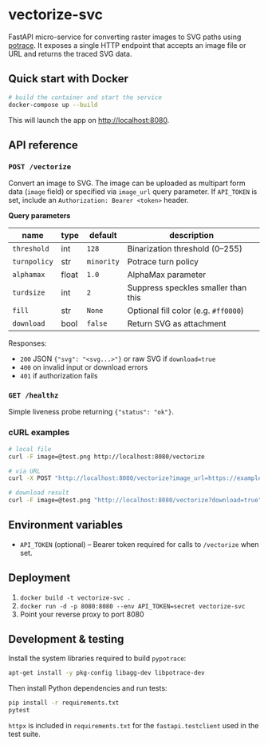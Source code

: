# vectorize-svc

FastAPI micro-service for converting raster images to SVG paths using [potrace](http://potrace.sourceforge.net/). It exposes a single HTTP endpoint that accepts an image file or URL and returns the traced SVG data.

## Quick start with Docker

```bash
# build the container and start the service
docker-compose up --build
```

This will launch the app on [http://localhost:8080](http://localhost:8080).

## API reference

### `POST /vectorize`

Convert an image to SVG. The image can be uploaded as multipart form data (`image` field) or specified via `image_url` query parameter. If `API_TOKEN` is set, include an `Authorization: Bearer <token>` header.

**Query parameters**

| name | type | default | description |
| --- | --- | --- | --- |
| `threshold` | int | `128` | Binarization threshold (0–255) |
| `turnpolicy` | str | `minority` | Potrace turn policy |
| `alphamax` | float | `1.0` | AlphaMax parameter |
| `turdsize` | int | `2` | Suppress speckles smaller than this |
| `fill` | str | `None` | Optional fill color (e.g. `#ff0000`) |
| `download` | bool | `false` | Return SVG as attachment |

Responses:
- `200` JSON `{"svg": "<svg...>"}` or raw SVG if `download=true`
- `400` on invalid input or download errors
- `401` if authorization fails

### `GET /healthz`

Simple liveness probe returning `{"status": "ok"}`.

### cURL examples

```bash
# local file
curl -F image=@test.png http://localhost:8080/vectorize

# via URL
curl -X POST "http://localhost:8080/vectorize?image_url=https://example.com/img.png"

# download result
curl -F image=@test.png "http://localhost:8080/vectorize?download=true" -o out.svg
```

## Environment variables

- `API_TOKEN` (optional) – Bearer token required for calls to `/vectorize` when set.

## Deployment

1. `docker build -t vectorize-svc .`
2. `docker run -d -p 8080:8080 --env API_TOKEN=secret vectorize-svc`
3. Point your reverse proxy to port 8080

## Development & testing

Install the system libraries required to build `pypotrace`:

```bash
apt-get install -y pkg-config libagg-dev libpotrace-dev
```

Then install Python dependencies and run tests:

```bash
pip install -r requirements.txt
pytest
```

`httpx` is included in `requirements.txt` for the `fastapi.testclient` used in the test suite.
